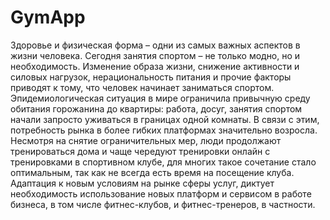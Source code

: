 # GymApp

Здоровье и физическая форма – одни из самых важных аспектов в жизни человека. Сегодня занятия спортом – не только модно, но и необходимость.
Изменение образа жизни, снижение активности и силовых нагрузок, нерациональность питания и прочие факторы приводят к тому, что человек начинает заниматься спортом.
Эпидемиологическая ситуация в мире ограничила привычную среду обитания горожанина до квартиры: работа, досуг, занятия спортом начали запросто уживаться в границах одной комнаты.
В связи с этим, потребность рынка в более гибких платформах значительно возросла.
Несмотря на снятие ограничительных мер, люди продолжают тренироваться дома и чаще чередуют тренировки онлайн с тренировками в спортивном клубе, для многих такое сочетание стало оптимальным, так как не всегда есть время на посещение клуба.
Адаптация к новым условиям на рынке сферы услуг, диктует необходимость использование новых платформ и сервисом в работе бизнеса, в том числе фитнес-клубов, и фитнес-тренеров, в частности.

